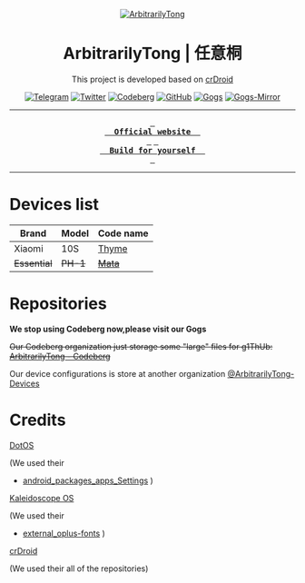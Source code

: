 <div align = center>

[![ArbitrarilyTong](https://github.com/ArbitrarilyTong/.github/raw/main/github_banner_2.png)][website]

<h1>ArbitrarilyTong | 任意桐</h1>

This project is developed based on [crDroid][crd]

[![Telegram](https://img.shields.io/badge/Telegram-2CA5E0?style=for-the-badge&logo=telegram&logoColor=white)][telegram]
[![Twitter](https://img.shields.io/badge/Twitter-%231DA1F2.svg?style=for-the-badge&logo=Twitter&logoColor=white)][twitter]
[![Codeberg](https://img.shields.io/badge/Codeberg-2185D0?style=for-the-badge&logo=Codeberg&logoColor=white)][codeberg]
[![GitHub](https://img.shields.io/badge/Devices-%23121011.svg?style=for-the-badge&logo=github&logoColor=white)][devices]
[![Gogs](https://img.shields.io/badge/Gogs-d75644.svg?style=for-the-badge&logo=git&logoColor=white)][gogs]
[![Gogs-Mirror](https://img.shields.io/badge/Gogs%20Mirror-d75644.svg?style=for-the-badge&logo=git&logoColor=white)][gogs-mirror]

---

**[<kbd> <br>  Official website  <br> </kbd>][website]**
**[<kbd> <br>  Build for yourself  <br> </kbd>][manifest]**

---
</div>

# Devices list

| Brand  | Model | Code name |
| ------ | ----- | --------- |
| Xiaomi | 10S   | [Thyme](https://arbitrarilytong.win/thyme.html)     |
| ~~Essential~~ | ~~PH-1~~   | ~~[Mata](https://arbitrarilytong.win/mata.html)~~     |

# Repositories

**We stop using Codeberg now,please visit our Gogs** 

~~Our Codeberg organization just storage some "large" files for g1ThUb: [ArbitrarilyTong - Codeberg][codeberg]~~

Our device configurations is store at another organization [@ArbitrarilyTong-Devices][devices]

# Credits
[DotOS][dot]

(We used their 
 - [android_packages_apps_Settings][android_packages_apps_Settings]
)

[Kaleidoscope OS][kscope]

(We used their
- [external_oplus-fonts][external_oplus-fonts]
)

[crDroid][crd]

(We used their all of the repositories)

<!-- credits infos -->
[dot]: https://github/DotOS
[android_packages_apps_Settings]: https://github.com/DotOS/android_packages_apps_Settings
[kscope]: https://github.com/Project-Kaleidoscope/
[external_oplus-fonts]: https://gitlab.com/Project-Kaleidoscope/android_external_oplus-fonts
[crd]: https://github.com/crdroidandroid
<!-- project infos -->
[website]: https://arbitrarilytong.win
[telegram]: https://t.me/ArbitrarilyTong
[twitter]: https://twitter.com/Ninni_kiri_jp
[codeberg]: https://codeberg.org/ArbitrarilyTong
[devices]: https://github.com/ArbitrarilyTong-Devices
[manifest]: https://github.com/ArbitrarilyTong/android
[gogs]: https://c70v34.top/ArbitrarilyTong
[gogs-mirror]: https://c70v34.top/ArbitrarilyTong-Mirror
